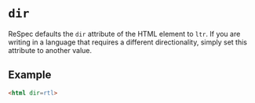 # `dir`

ReSpec defaults the `dir` attribute of the HTML element to `ltr`. If you are writing in a language that requires a different directionality, simply set this attribute to another value.

## Example 
```HTML
<html dir=rtl> 
```
